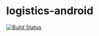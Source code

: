 logistics-android
=================
[![Build Status](https://secure.travis-ci.org/alexanderkenndy/logistics-android.svg)](http://travis-ci.org/alexanderkenndy/logistics-android)
